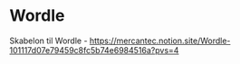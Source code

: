# Wordle
Skabelon til Wordle - https://mercantec.notion.site/Wordle-101117d07e79459c8fc5b74e6984516a?pvs=4

